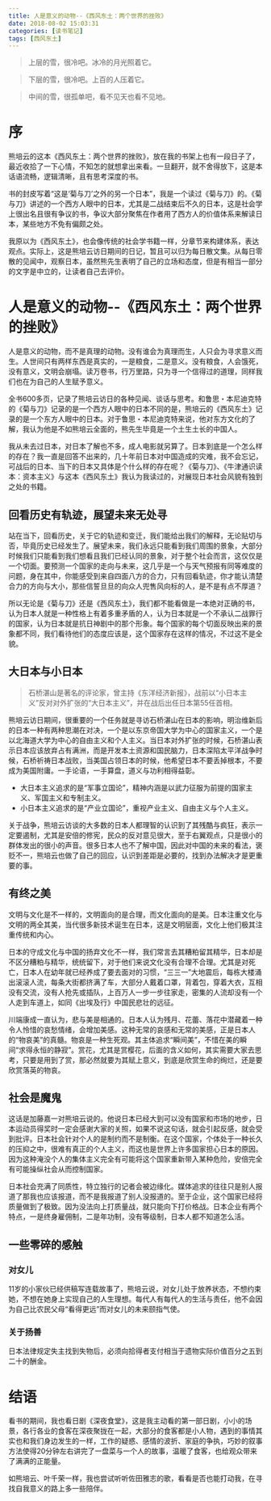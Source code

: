 ```yaml
---
title: 人是意义的动物--《西风东土：两个世界的挫败》
date: 2018-08-02 15:03:31
categories: [读书笔记]
tags: [西风东土] 
---
```


> 上层的雪，很冷吧。冰冷的月光照着它。

> 下层的雪，很冷吧。上百的人压着它。

> 中间的雪，很孤单吧，看不见天也看不见地。

# 序

熊培云的这本《西风东土：两个世界的挫败》，放在我的书架上也有一段日子了，最近收拾了一下心情，不知怎的就想拿出来看。一旦翻开，就不舍得放下，这是本话语流畅，逻辑清晰，且有思考深度的书。

书的封皮写着“这是‘菊与刀’之外的另一个日本”，我是一个读过《菊与刀》的。《菊与刀》讲述的一个西方人眼中的日本，尤其是二战结束后不久的日本，这是社会学上很出名且很有争议的书，争议大部分聚焦在作者用了西方人的价值体系来解读日本，某些地方不免有偏颇之处。

我原以为《西风东土》，也会像传统的社会学书籍一样，分章节来构建体系，表达观点。实际上，这是熊培云访日期间的日记，暂且可以归为每日散文集。从每日零散的见闻中，观察日本，虽然熊先生表明了自己的立场和态度，但是有相当一部分的文字是中立的，让读者自己去评价。

<!-- more -->

# 人是意义的动物--《西风东土：两个世界的挫败》

人是意义的动物，而不是真理的动物。没有谁会为真理而生，人只会为寻求意义而生。人世间只有两样东西是真实的，一是粮食，二是意义。没有粮食，人会饿死，没有意义，文明会崩塌。读万卷书，行万里路，只为寻一个信得过的道理，同样我们也在为自己的人生赋予意义。

全书600多页，记录了熊培云访日的各种见闻、谈话与思考。和鲁思・本尼迪克特的《菊与刀》记录的是一个西方人眼中的日本不同的是，熊培云的《西风东土》记录的是一个东方人眼中的日本。对于鲁思・本尼迪克特来说，他对东方文化的了解，我认为他是不如熊培云全面的，熊先生毕竟是一个土生土长的中国人。

我从未去过日本，对日本了解也不多，成人电影就另算了。日本到底是一个怎么样的存在？我一直是回答不出来的，几十年前日本对中国造成的灾难，我不会忘记，可战后的日本、当下的日本又具体是个什么样的存在呢？《菊与刀》、《牛津通识读本：资本主义》与这本《西风东土》我认为我读过的，对展现日本社会风貌有独到之处的书籍。

## 回看历史有轨迹，展望未来无处寻

站在当下，回看历史，关于它的轨迹和变迁，我们能给出我们的解释，无论贴切与否，毕竟历史已经发生了。展望未来，我们永远只能看到我们周围的景象，大部分时候我们只能看到我们想看且我们已经认同的景象，对于整个社会而言，这仅仅是一个切面。要预测一个国家的走向与未来，这几乎是一个与天气预报有同等难度的问题，身在其中，你能感受到来自四面八方的合力，只有回看轨迹，你才能认清楚合力的方向与大小，那些信誓旦旦的向众人兜售风向标的人，是不是有点不厚道？

所以无论是《菊与刀》还是《西风东土》，我们都不能看做是一本绝对正确的书，认为日本人就是一种性格上有着多重矛盾的人，认为日本就是一个不承认二战罪行的国家，认为日本就是抗日神剧中的那个形象。每个国家的每个切面反映出来的景象都不同，我们看待他们的态度应该是，这个国家存在这样的情况，不过这不是全貌。

## 大日本与小日本

> 石桥湛山是著名的评论家，曾主持《东洋经济新报》，战前以“小日本主义”反对对外扩张的“大日本主义”，并在战后出任日本第55任首相。

熊培云访日期间，很重要的一个任务就是寻访石桥湛山在日本的影响，明治维新后的日本一种有两种思潮在对决，一个是以东京帝国大学为中心的国家主义，一个是以北海道大学为中心的自由主义和个人主义。当日本对外扩张的时候，石桥湛山表示日本应该放弃占有满洲，而是开发本土资源和国民脑力，日本深陷太平洋战争时候，石桥祈祷日本战败，当美国占领日本的时候，他希望日本不要丢掉根本，不要成为美国附庸。一手论语，一手算盘，道义与功利相得益彰。

- 大日本主义追求的是“军事立国论”，精神内涵是以武力征服为前提的国家主义、军国主义和专制主义。
- 小日本主义追求的是“产业立国论”，重视产业主义、自由主义与个人主义。

关于战争，熊培云访谈的大多数的日本人都理智的认识到了其残酷与疯狂，表示一定要遏制，尤其是安倍的修宪，民众的反对意见很大，至于右翼观点，只是很小的群体发出的很小的声音。很多日本人也不了解中国，因此对中国的未来的看法，褒贬不一，熊培云也做了自己的回应，认识到差距是必要的，找到办法解决才是更重要的事。

## 有终之美

文明与文化是不一样的，文明面向的是合理，而文化面向的是美。日本注重文化与文明的两全其美，当代很多新技术诞生在日本，这是文明层面，文化上他们极其注重传统和内心。

日本的守成文化与中国的扬弃文化不一样，我们常言去其糟粕留其精华，日本却是不区分糟粕与精华，统统留下，对于他们来说文化没有合理不合理。尤其是对死亡，日本人在幼年就已经养成了要去面对的习惯，“三三一”大地震后，每栋大楼涌出滚滚人流，每条大街都挤满了车，大部分人戴着口罩，背着包，穿着大衣，互相没有交流，没有人抢先或插队，上百万人一步一步往家走，密集的人流却没有一个人走到车道上，如同《出埃及行》中国民悲壮的远征。

川端康成一直认为，悲与美是相通的。日本人认为残月、花蕾、落花中潜藏着一种令人怜惜的哀愁情绪，会增加美感。这种无常的哀感和无常的美感，正是日本人的“物哀美”的真髓。物哀是一种生死观。其主体追求“瞬间美”，不惜在美的瞬间“求得永恒的静寂”。赏花，尤其是赏樱花，后面的含义如何，其实需要大家去思考，只要是用到了赏，那必然就要为其赋上意义，到底是欣赏生命的绚烂，还是要欣赏落英的物哀。

## 社会是魔鬼

这话是加藤嘉一对熊培云说的。他说日本已经大到可以没有国家和市场的地步，日本运动员得奖时一定会感谢大家的关照，如果不说这句话，就会引起反感，就会受到批评。日本社会针对个人的是制约而不是制衡。在这个国家，个体处于一种长久的压抑之中，很难有真正的个人主义，而这也是世界上许多国家担心日本的原因。因为这种淹没个人的集体主义完全有可能将这个国家重新带入某种危险，安倍完全有可能操纵社会从而控制国家。

日本社会充满了同质性，特立独行的记者会被边缘化。媒体追求的往往只是别人报道了那我也应该报道，而不是我报道了别人没报道的。至于企业，这个国家已经将质量做到了极致。因为没法向上打质量战，就只能向下打价格战。日本企业有两个特点，一是终身雇佣制，二是年功制，没有等级制，日本人都不知道怎么活。

## 一些零碎的感触

### 对女儿
11岁的小家伙已经供稿写连载故事了，熊培云说，对女儿处于放养状态，不想约束她，不想在她身上实现自己的人生理想。每代人有每代人的生活与责任，他不会因为自己比农民父母“看得更远”而对女儿的未来颐指气使。

### 关于扬善
日本法律规定失主找到失物后，必须向拾得者支付相当于遗物实际价值百分之五到二十的酬金。

# 结语

看书的期间，我也看日剧《深夜食堂》，这是我主动看的第一部日剧，小小的场景，各行各业的食客在深夜聚拢在一起，大部分的食客都是小人物，遇到的事情其实也和我们身边发生的一样，工作的疑惑、感情的波折、家庭的争执，巧妙的叙事方法使得20分钟左右讲完了一盘菜与一个人的故事，温暖了食客，也给观众带来了满满的正能量。

如熊培云、叶千荣一样，我也尝试听听佐田雅志的歌，看看是否也能打动我，在寻找自我意义的路上多一些陪伴。